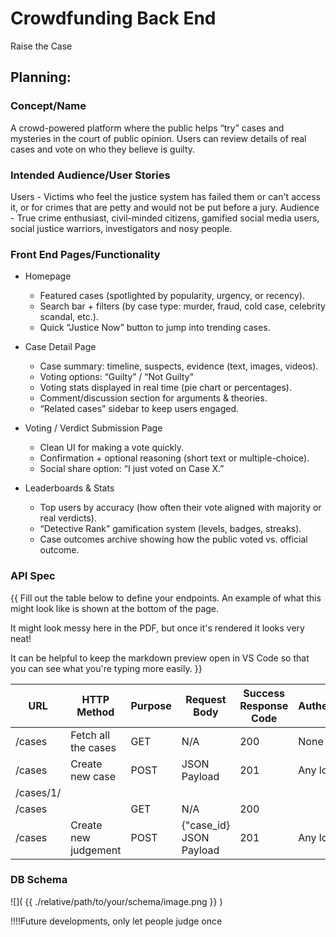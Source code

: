 # Crowdfunding Back End
Raise the Case

## Planning:
### Concept/Name
A crowd-powered platform where the public helps “try” cases and mysteries in the court of public opinion. Users can review details of real cases and vote on who they believe is guilty.

### Intended Audience/User Stories
Users - Victims who feel the justice system has failed them or can't access it, or for crimes that are petty and would not be put before a jury. 
Audience - True crime enthusiast, civil-minded citizens, gamified social media users, social justice warriors, investigators and nosy people. 

### Front End Pages/Functionality
- Homepage
  - Featured cases (spotlighted by popularity, urgency, or recency).
  - Search bar + filters (by case type: murder, fraud, cold case, celebrity scandal, etc.).
  - Quick “Justice Now” button to jump into trending cases.

- Case Detail Page
  - Case summary: timeline, suspects, evidence (text, images, videos).
  - Voting options: “Guilty” / “Not Guilty” 
  - Voting stats displayed in real time (pie chart or percentages).
  - Comment/discussion section for arguments & theories.
  - “Related cases” sidebar to keep users engaged.

- Voting / Verdict Submission Page
  - Clean UI for making a vote quickly.
  - Confirmation + optional reasoning (short text or multiple-choice).
  - Social share option: “I just voted on Case X.”

- Leaderboards & Stats
  - Top users by accuracy (how often their vote aligned with majority or real verdicts).
  - “Detective Rank” gamification system (levels, badges, streaks).
  - Case outcomes archive showing how the public voted vs. official outcome.



### API Spec
{{ Fill out the table below to define your endpoints. An example of what this might look like is shown at the bottom of the page. 

It might look messy here in the PDF, but once it's rendered it looks very neat! 

It can be helpful to keep the markdown preview open in VS Code so that you can see what you're typing more easily. }}

| URL             | HTTP Method               | Purpose | Request Body                  | Success Response Code | Authentication/Authorisation |
| --------------- | ------------------------- | ------- | ----------------------------- | --------------------- | ---------------------------- |
| /cases   | Fetch all the cases | GET     | N/A                           | 200                   | None                         |
| /cases    | Create new case     | POST    | JSON Payload                  | 201                   | Any logged in user           |
| /cases/1/ |                           |         |                               |                       |                              |
| /cases    |                           | GET     | N/A                           | 200                   |                              |
| /cases    | Create new judgement        | POST    | {"case_id} JSON Payload | 201                   | Any logged in user           |
### DB Schema
![]( {{ ./relative/path/to/your/schema/image.png }} )





!!!!Future developments, only let people judge once